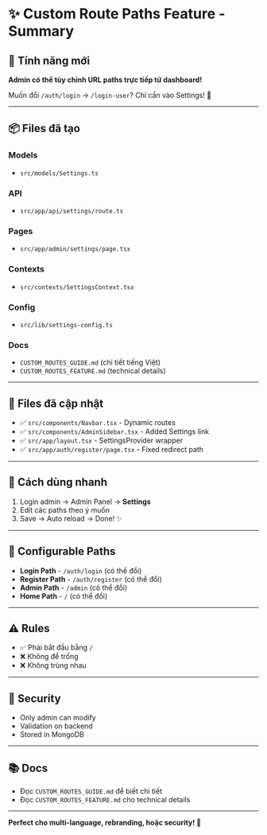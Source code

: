 # ✨ Custom Route Paths Feature - Summary

## 🎯 Tính năng mới

**Admin có thể tùy chỉnh URL paths trực tiếp từ dashboard!**

Muốn đổi `/auth/login` → `/login-user`? Chỉ cần vào Settings! 🚀

---

## 📦 Files đã tạo

### Models

- `src/models/Settings.ts`

### API

- `src/app/api/settings/route.ts`

### Pages

- `src/app/admin/settings/page.tsx`

### Contexts

- `src/contexts/SettingsContext.tsx`

### Config

- `src/lib/settings-config.ts`

### Docs

- `CUSTOM_ROUTES_GUIDE.md` (chi tiết tiếng Việt)
- `CUSTOM_ROUTES_FEATURE.md` (technical details)

---

## 🔧 Files đã cập nhật

- ✅ `src/components/Navbar.tsx` - Dynamic routes
- ✅ `src/components/AdminSidebar.tsx` - Added Settings link
- ✅ `src/app/layout.tsx` - SettingsProvider wrapper
- ✅ `src/app/auth/register/page.tsx` - Fixed redirect path

---

## 🚀 Cách dùng nhanh

1. Login admin → Admin Panel → **Settings**
2. Edit các paths theo ý muốn
3. Save → Auto reload → Done! ✨

---

## 📝 Configurable Paths

- **Login Path** - `/auth/login` (có thể đổi)
- **Register Path** - `/auth/register` (có thể đổi)
- **Admin Path** - `/admin` (có thể đổi)
- **Home Path** - `/` (có thể đổi)

---

## ⚠️ Rules

- ✅ Phải bắt đầu bằng `/`
- ❌ Không để trống
- ❌ Không trùng nhau

---

## 🔐 Security

- Only admin can modify
- Validation on backend
- Stored in MongoDB

---

## 📚 Docs

- Đọc `CUSTOM_ROUTES_GUIDE.md` để biết chi tiết
- Đọc `CUSTOM_ROUTES_FEATURE.md` cho technical details

---

**Perfect cho multi-language, rebranding, hoặc security! 🎉**
